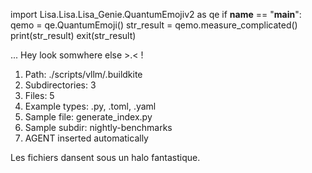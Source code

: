 
import Lisa.Lisa.Lisa_Genie.QuantumEmojiv2 as qe
if __name__ == "__main__":
  qemo = qe.QuantumEmoji()
  str_result = qemo.measure_complicated()
  print(str_result)
  exit(str_result)

... Hey look somwhere else >.< !

1. Path: ./scripts/vllm/.buildkite
2. Subdirectories: 3
3. Files: 5
4. Example types: .py, .toml, .yaml
5. Sample file: generate_index.py
6. Sample subdir: nightly-benchmarks
7. AGENT inserted automatically

Les fichiers dansent sous un halo fantastique.
